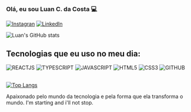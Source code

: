 ### Olá, eu sou Luan C. da Costa 💻

[![Instagran](https://img.shields.io/badge/Instagram-E4405F?style=for-the-badge&logo=instagram&logoColor=white)](https://www.instagram.com/luan_costa_2l/)
[![LinkedIn](https://img.shields.io/badge/LinkedIn-0077B5?style=for-the-badge&logo=linkedin&logoColor=white)](https://www.linkedin.com/in/luan-cordeiro-575826254/)

![Luan's GitHub stats](https://github-readme-stats.vercel.app/api?username=Luan-Costa-2l&show_icons=true&theme=dark)

## Tecnologias que eu uso no meu dia:

<div style="display: inline_block;">
    <img alt="REACTJS" src="https://img.shields.io/badge/React-20232A?style=for-the-badge&logo=react&logoColor=61DAFB">
    <img alt="TYPESCRIPT" src="https://img.shields.io/badge/TypeScript-007ACC?style=for-the-badge&logo=typescript&logoColor=white">
    <img alt="JAVASCRIPT" src="https://img.shields.io/badge/JavaScript-F7DF1E?style=for-the-badge&logo=javascript&logoColor=black">
    <img alt="HTML5" src="https://img.shields.io/badge/HTML5-E34F26?style=for-the-badge&logo=html5&logoColor=white">
    <img alt="CSS3" src="https://img.shields.io/badge/CSS3-1572B6?style=for-the-badge&logo=css3&logoColor=white">
    <img alt="GITHUB" src="https://img.shields.io/badge/GitHub-100000?style=for-the-badge&logo=github&logoColor=white">
</div><br>

[![Top Langs](https://github-readme-stats.vercel.app/api/top-langs/?username=Luan-Costa-2l&layout=compact)](https://github.com/anuraghazra/github-readme-stats)

Apaixonado pelo mundo da tecnologia e pela forma que ela transforma o mundo. I'm starting and i'll not stop.

